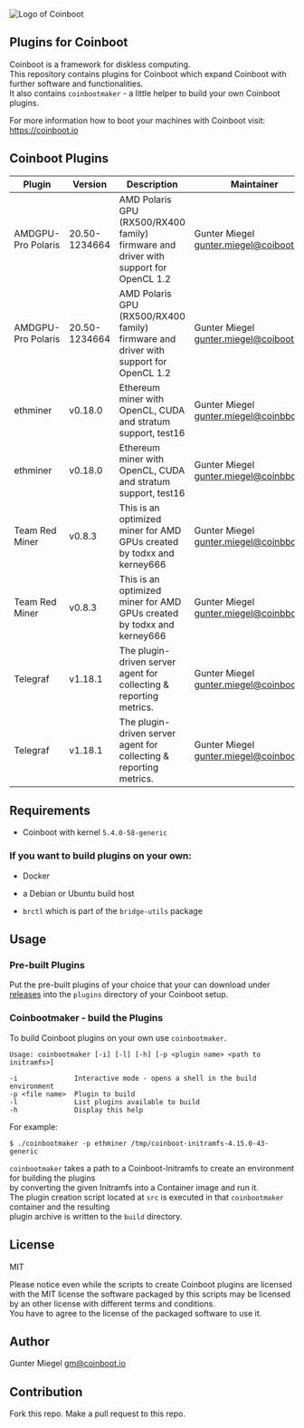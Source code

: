 
![Logo of Coinboot](https://raw.githubusercontent.com/frzb/coinboot/master/coinboot.png)

## Plugins for Coinboot

Coinboot is a framework for diskless computing.   
This repository contains plugins for Coinboot which expand Coinboot with further software and functionalities.  
It also contains `coinbootmaker` - a little helper to build your own Coinboot plugins.  
  
For more information how to boot your machines with Coinboot visit: https://coinboot.io

## Coinboot Plugins 

| Plugin             | Version       | Description                                                                          | Maintainer                                 | Source                                                                        | URL                                                                                                                           |
|--------------------|---------------|--------------------------------------------------------------------------------------|--------------------------------------------|-------------------------------------------------------------------------------|-------------------------------------------------------------------------------------------------------------------------------|
| AMDGPU-Pro Polaris | 20.50-1234664 | AMD Polaris GPU (RX500/RX400 family) firmware and driver with support for OpenCL 1.2 | Gunter Miegel <gunter.miegel@coiboot.io>   | https://www.amd.com/en/support/kb/release-notes/rn-amdgpu-unified-linux-20-50 | https://s3.eu-central-1.wasabisys.com/coinboot/5.4.0-58-generic/coinboot_amdgpupro_polaris_20.50-1234664_20210623.0623.tar.gz |
| AMDGPU-Pro Polaris | 20.50-1234664 | AMD Polaris GPU (RX500/RX400 family) firmware and driver with support for OpenCL 1.2 | Gunter Miegel <gunter.miegel@coiboot.io>   | https://www.amd.com/en/support/kb/release-notes/rn-amdgpu-unified-linux-20-50 | https://s3.eu-central-1.wasabisys.com/coinboot/5.4.0-58-generic/coinboot_amdgpupro_polaris_20.50-1234664_20210625.0832.tar.gz |
| ethminer           | v0.18.0       | Ethereum miner with OpenCL, CUDA and stratum support, test16                         | Gunter Miegel <gunter.miegel@coinbboot.io> | https://github.com/ethereum-mining/ethminer                                   | https://s3.eu-central-1.wasabisys.com/coinboot/all/coinboot_ethminer_v0.18.0_20210625.0036.tar.gz                             |
| ethminer           | v0.18.0       | Ethereum miner with OpenCL, CUDA and stratum support, test16                         | Gunter Miegel <gunter.miegel@coinbboot.io> | https://github.com/ethereum-mining/ethminer                                   | https://s3.eu-central-1.wasabisys.com/coinboot/all/coinboot_ethminer_v0.18.0_20210625.0832.tar.gz                             |
| Team Red Miner     | v0.8.3        | This is an optimized miner for AMD GPUs created by todxx and kerney666               | Gunter Miegel <gunter.miegel@coinbboot.io> | https://github.com/todxx/teamredminer                                         | https://s3.eu-central-1.wasabisys.com/coinboot/all/coinboot_teamredminer_v0.8.3_20210623.0615.tar.gz                          |
| Team Red Miner     | v0.8.3        | This is an optimized miner for AMD GPUs created by todxx and kerney666               | Gunter Miegel <gunter.miegel@coinbboot.io> | https://github.com/todxx/teamredminer                                         | https://s3.eu-central-1.wasabisys.com/coinboot/all/coinboot_teamredminer_v0.8.3_20210625.0833.tar.gz                          |
| Telegraf           | v1.18.1       | The plugin-driven server agent for collecting & reporting metrics.                   | Gunter Miegel <gunter.miegel@coinboot.io>  | https://github.com/influxdata/telegraf                                        | https://s3.eu-central-1.wasabisys.com/coinboot/all/coinboot_telegraf_v1.18.1_20210625.0110.tar.gz                             |
| Telegraf           | v1.18.1       | The plugin-driven server agent for collecting & reporting metrics.                   | Gunter Miegel <gunter.miegel@coinboot.io>  | https://github.com/influxdata/telegraf                                        | https://s3.eu-central-1.wasabisys.com/coinboot/all/coinboot_telegraf_v1.18.1_20210625.0834.tar.gz                             |

## Requirements

* Coinboot with kernel `5.4.0-58-generic`

### If you want to build plugins on your own: 

* Docker 

* a Debian or Ubuntu build host

* `brctl` which is part of the `bridge-utils` package

## Usage

### Pre-built Plugins

Put the pre-built plugins of your choice that your can download under [releases](https://github.com/frzb/coinboot-plugins/releases)
into the `plugins` directory of your Coinboot setup.

### Coinbootmaker - build the Plugins

To build Coinboot plugins on your own use `coinbootmaker`.

```
Usage: coinbootmaker [-i] [-l] [-h] [-p <plugin name> <path to initramfs>]

-i              Interactive mode - opens a shell in the build environment
-p <file name>  Plugin to build
-l              List plugins available to build
-h              Display this help
```

For example:

```
$ ./coinbootmaker -p ethminer /tmp/coinboot-initramfs-4.15.0-43-generic  
```

`coinbootmaker` takes a path to a Coinboot-Initramfs to create an environment for building the plugins  
by converting the given Initramfs into a Container image and run it.  
The plugin creation script located at `src` is executed in that `coinbootmaker` container and the resulting  
plugin archive is written to the `build` directory.

## License

MIT

Please notice even while the scripts to create Coinboot plugins are licensed with the MIT license the software packaged by this scripts may be licensed by an other license with different terms and conditions.  
You have to agree to the license of the packaged software to use it.

## Author

Gunter Miegel 
gm@coinboot.io

## Contribution

Fork this repo. 
Make a pull request to this repo. 